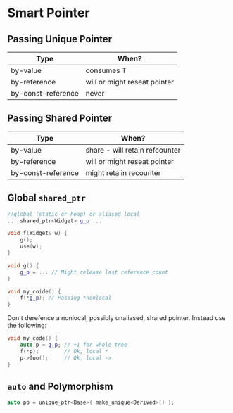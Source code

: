 # Smart Pointer

## Passing Unique Pointer

| **Type**           | **When?**                    |
|--------------------|------------------------------|
| by-value           | consumes T                   |
| by-reference       | will or might reseat pointer |
| by-const-reference | never                        |

## Passing Shared Pointer

| **Type**           | **When?**                      |
|--------------------|--------------------------------|
| by-value           | share - will retain refcounter |
| by-reference       | will or might reseat pointer   |
| by-const-reference | might retaiin recounter        |

## Global `shared_ptr`

```cpp
//global (static or heap) or aliased local
... shared_ptr<Widget> g_p ...

void f(Widget& w) {
    g();
    use(w);
}

void g() {
    g_p = ... // Might release last reference count
}

void my_coide() {
    f(*g_p); // Passing *nonlocal
}
```

<div class="warning">
Don't derefence a nonlocal, possibly unaliased, shared pointer. Instead use the following:

```cpp
void my_code() {
    auto p = g_p; // +1 for whole tree
    f(*p);        // Ok, local *
    p->foo();     // Ok, local ->
}
```
</div>

## `auto` and Polymorphism

```cpp
auto pb = unique_ptr<Base>{ make_unique<Derived>() };
```

